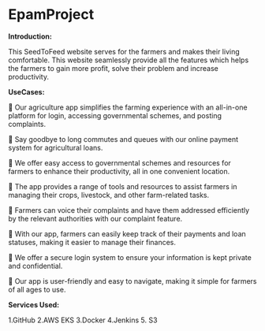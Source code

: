 # EpamProject

**Introduction:**

This SeedToFeed website serves for the farmers and makes their living comfortable. This website seamlessly provide all the features which helps the farmers to gain more profit, solve their problem and increase productivity.

**UseCases:**

	Our agriculture app simplifies the farming experience with an all-in-one platform for login, accessing governmental schemes, and posting complaints.

	Say goodbye to long commutes and queues with our online payment system for agricultural loans.

	We offer easy access to governmental schemes and resources for farmers to enhance their productivity, all in one convenient location.

	The app provides a range of tools and resources to assist farmers in managing their crops, livestock, and other farm-related tasks.

	Farmers can voice their complaints and have them addressed efficiently by the relevant authorities with our complaint feature.

	With our app, farmers can easily keep track of their payments and loan statuses, making it easier to manage their finances.

	We offer a secure login system to ensure your information is kept private and confidential.

	Our app is user-friendly and easy to navigate, making it simple for farmers of all ages to use.

**Services Used:**

1.GitHub
2.AWS EKS
3.Docker
4.Jenkins
5. S3


